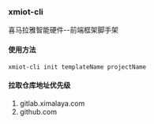 ### xmiot-cli
喜马拉雅智能硬件--前端框架脚手架

#### 使用方法
```xmiot-cli init templateName projectName```

#### 拉取仓库地址优先级
1. gitlab.ximalaya.com
2. github.com
